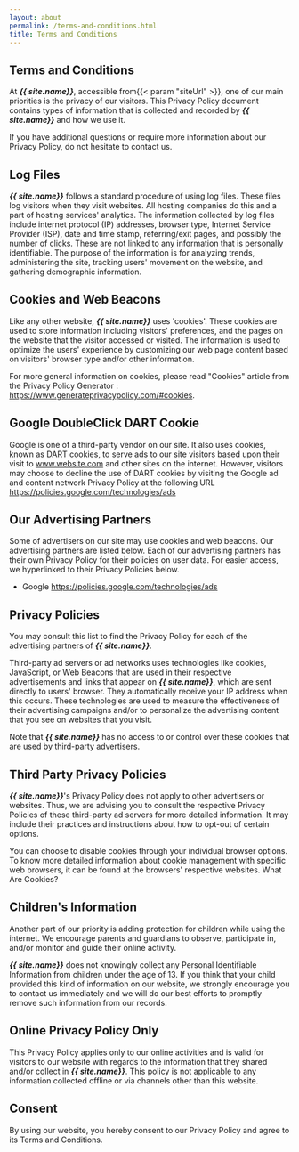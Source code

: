 ```yaml
---
layout: about
permalink: /terms-and-conditions.html
title: Terms and Conditions
---
```


## Terms and Conditions


At ***{{ site.name}}***, accessible from{{< param "siteUrl" >}}, one of our main priorities is the privacy of our visitors. This Privacy Policy document contains types of information that is collected and recorded by ***{{ site.name}}*** and how we use it.

If you have additional questions or require more information about our Privacy Policy, do not hesitate to contact us.

Log Files
---------

***{{ site.name}}*** follows a standard procedure of using log files. These files log visitors when they visit websites. All hosting companies do this and a part of hosting services' analytics. The information collected by log files include internet protocol (IP) addresses, browser type, Internet Service Provider (ISP), date and time stamp, referring/exit pages, and possibly the number of clicks. These are not linked to any information that is personally identifiable. The purpose of the information is for analyzing trends, administering the site, tracking users' movement on the website, and gathering demographic information.

Cookies and Web Beacons
-----------------------

Like any other website, ***{{ site.name}}*** uses 'cookies'. These cookies are used to store information including visitors' preferences, and the pages on the website that the visitor accessed or visited. The information is used to optimize the users' experience by customizing our web page content based on visitors' browser type and/or other information.

For more general information on cookies, please read "Cookies" article from the Privacy Policy Generator : https://www.generateprivacypolicy.com/#cookies.

Google DoubleClick DART Cookie
------------------------------

Google is one of a third-party vendor on our site. It also uses cookies, known as DART cookies, to serve ads to our site visitors based upon their visit to www.website.com and other sites on the internet. However, visitors may choose to decline the use of DART cookies by visiting the Google ad and content network Privacy Policy at the following URL https://policies.google.com/technologies/ads

Our Advertising Partners
------------------------

Some of advertisers on our site may use cookies and web beacons. Our advertising partners are listed below. Each of our advertising partners has their own Privacy Policy for their policies on user data. For easier access, we hyperlinked to their Privacy Policies below.

* Google https://policies.google.com/technologies/ads
    

    

Privacy Policies
----------------

You may consult this list to find the Privacy Policy for each of the advertising partners of ***{{ site.name}}***.

Third-party ad servers or ad networks uses technologies like cookies, JavaScript, or Web Beacons that are used in their respective advertisements and links that appear on ***{{ site.name}}***, which are sent directly to users' browser. They automatically receive your IP address when this occurs. These technologies are used to measure the effectiveness of their advertising campaigns and/or to personalize the advertising content that you see on websites that you visit.

Note that ***{{ site.name}}*** has no access to or control over these cookies that are used by third-party advertisers.

Third Party Privacy Policies
----------------------------

***{{ site.name}}***'s Privacy Policy does not apply to other advertisers or websites. Thus, we are advising you to consult the respective Privacy Policies of these third-party ad servers for more detailed information. It may include their practices and instructions about how to opt-out of certain options.

You can choose to disable cookies through your individual browser options. To know more detailed information about cookie management with specific web browsers, it can be found at the browsers' respective websites. What Are Cookies?

Children's Information
----------------------

Another part of our priority is adding protection for children while using the internet. We encourage parents and guardians to observe, participate in, and/or monitor and guide their online activity.

***{{ site.name}}*** does not knowingly collect any Personal Identifiable Information from children under the age of 13. If you think that your child provided this kind of information on our website, we strongly encourage you to contact us immediately and we will do our best efforts to promptly remove such information from our records.

Online Privacy Policy Only
--------------------------

This Privacy Policy applies only to our online activities and is valid for visitors to our website with regards to the information that they shared and/or collect in ***{{ site.name}}***. This policy is not applicable to any information collected offline or via channels other than this website.

Consent
-------

By using our website, you hereby consent to our Privacy Policy and agree to its Terms and Conditions.